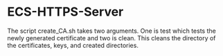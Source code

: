 # ECS-HTTPS-Server

The script create_CA.sh takes two arguments. One is test which tests the newly generated certificate and two is clean. This cleans the directory of the certificates, keys, and created directories.